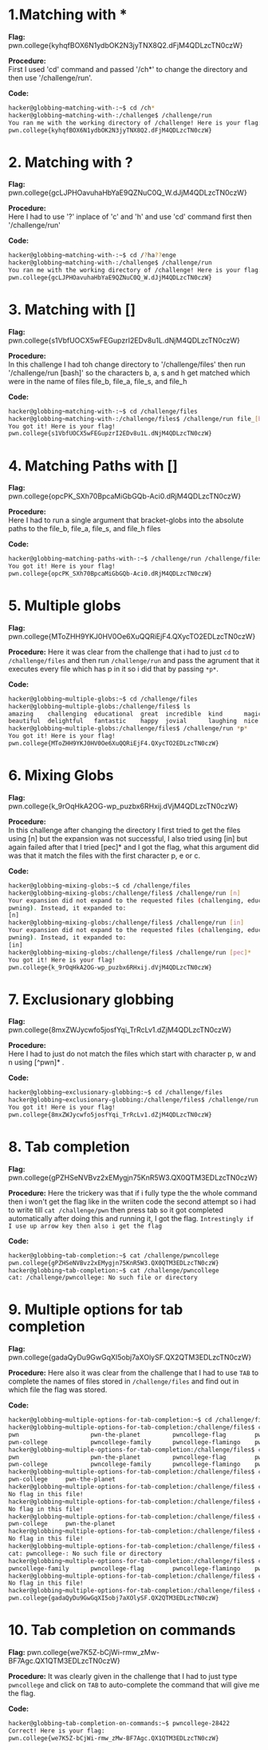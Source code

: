 # 1.Matching with *

**Flag:**   
pwn.college{kyhqfBOX6N1ydbOK2N3jyTNX8Q2.dFjM4QDLzcTN0czW}

**Procedure:**    
First I used 'cd' command and passed '/ch*' to change the directory and then use '/challenge/run'. 

**Code:**    
```bash
hacker@globbing~matching-with-:~$ cd /ch*
hacker@globbing~matching-with-:/challenge$ /challenge/run
You ran me with the working directory of /challenge! Here is your flag:
pwn.college{kyhqfBOX6N1ydbOK2N3jyTNX8Q2.dFjM4QDLzcTN0czW}
```

# 2. Matching with ?

**Flag:**     
pwn.college{gcLJPHOavuhaHbYaE9QZNuC0Q_W.dJjM4QDLzcTN0czW}

**Procedure:**   
Here I had to use '?' inplace of 'c' and 'h' and use 'cd' command first then '/challenge/run'

**Code:**
```bash    
hacker@globbing~matching-with-:~$ cd /?ha??enge
hacker@globbing~matching-with-:/challenge$ /challenge/run
You ran me with the working directory of /challenge! Here is your flag:
pwn.college{gcLJPHOavuhaHbYaE9QZNuC0Q_W.dJjM4QDLzcTN0czW}
```

# 3. Matching with []

**Flag:**    
pwn.college{s1VbfUOCX5wFEGupzrI2EDv8u1L.dNjM4QDLzcTN0czW}

**Procedure:**             
In this challenge I had toh change directory to '/challenge/files' then run '/challenge/run [bash]' so the characters b, a, s and h get matched which were in the name of files file_b, 
file_a, file_s, and file_h

**Code:**     
```bash
hacker@globbing~matching-with-:~$ cd /challenge/files
hacker@globbing~matching-with-:/challenge/files$ /challenge/run file_[bash]
You got it! Here is your flag!
pwn.college{s1VbfUOCX5wFEGupzrI2EDv8u1L.dNjM4QDLzcTN0czW}
```

# 4. Matching Paths with []

**Flag:**       
pwn.college{opcPK_SXh70BpcaMiGbGQb-Aci0.dRjM4QDLzcTN0czW}

**Procedure:**        
Here I had to run a single argument that bracket-globs into the absolute paths to the file_b, file_a, file_s, and file_h files

**Code:**         
```bash
hacker@globbing~matching-paths-with-:~$ /challenge/run /challenge/files/file_[bash]
You got it! Here is your flag!
pwn.college{opcPK_SXh70BpcaMiGbGQb-Aci0.dRjM4QDLzcTN0czW}
```

# 5. Multiple globs

**Flag:**
pwn.college{MToZHH9YKJ0HV0Oe6XuQQRiEjF4.QXycTO2EDLzcTN0czW}

**Procedure:**
Here it was clear from the challenge that i had to just `cd` to `/challenge/files` and then run `/challenge/run` and pass the agrument that it executes every file which has p in it so i did that by passing `*p*`.

**Code:**
```bash
hacker@globbing~multiple-globs:~$ cd /challenge/files
hacker@globbing~multiple-globs:/challenge/files$ ls
amazing    challenging  educational  great  incredible  kind      magical  optimistic  queenly  splendid   uplifting   wonderful  youthful
beautiful  delightful   fantastic    happy  jovial      laughing  nice     pwning      radiant  thrilling  victorious  xenial     zesty
hacker@globbing~multiple-globs:/challenge/files$ /challenge/run *p*
You got it! Here is your flag!
pwn.college{MToZHH9YKJ0HV0Oe6XuQQRiEjF4.QXycTO2EDLzcTN0czW}
```

# 6. Mixing Globs

**Flag:**     
pwn.college{k_9rOqHkA2OG-wp_puzbx6RHxij.dVjM4QDLzcTN0czW}

**Procedure:**       
In this challenge after changing the directory I first tried to get the files using [n] but the expansion was not successful, I also tried using [in] but again failed after that I 
tried [pec]* and I got the flag, what this argument did was that it match the files with the first character p, e or c.

**Code:**       
```bash
hacker@globbing~mixing-globs:~$ cd /challenge/files
hacker@globbing~mixing-globs:/challenge/files$ /challenge/run [n]
Your expansion did not expand to the requested files (challenging, educational, 
pwning). Instead, it expanded to:
[n]
hacker@globbing~mixing-globs:/challenge/files$ /challenge/run [in]
Your expansion did not expand to the requested files (challenging, educational, 
pwning). Instead, it expanded to:
[in]
hacker@globbing~mixing-globs:/challenge/files$ /challenge/run [pec]*
You got it! Here is your flag!
pwn.college{k_9rOqHkA2OG-wp_puzbx6RHxij.dVjM4QDLzcTN0czW}
```

# 7. Exclusionary globbing

**Flag:**     
pwn.college{8mxZWJycwfo5josfYqi_TrRcLv1.dZjM4QDLzcTN0czW}

**Procedure:**      
Here I had to just do not match the files which start with character p, w and n using [^pwn]* .

**Code:**       
```bash
hacker@globbing~exclusionary-globbing:~$ cd /challenge/files
hacker@globbing~exclusionary-globbing:/challenge/files$ /challenge/run [^pwn]*
You got it! Here is your flag!
pwn.college{8mxZWJycwfo5josfYqi_TrRcLv1.dZjM4QDLzcTN0czW}
```

# 8. Tab completion

**Flag:**
pwn.college{gPZHSeNVBvz2xEMygjn75KnR5W3.QX0QTM3EDLzcTN0czW}

**Procedure:** 
Here the trickery was that if i fully type the the whole command then i won't get the flag like in the wriiten code the second attempt so i had to write till `cat /challenge/pwn` then press tab so it got completed automatically after doing this and running it, I got the flag.
`Intrestingly if I use up arrow key then also i get the flag`

**Code:** 
```bash
hacker@globbing~tab-completion:~$ cat /challenge/pwncollege​ 
pwn.college{gPZHSeNVBvz2xEMygjn75KnR5W3.QX0QTM3EDLzcTN0czW}
hacker@globbing~tab-completion:~$ cat /challenge/pwncollege
cat: /challenge/pwncollege: No such file or directory
```

# 9. Multiple options for tab completion

**Flag:**
pwn.college{gadaQyDu9GwGqXI5obj7aXOlySF.QX2QTM3EDLzcTN0czW}

**Procedure:** 
Here also it was clear from the challenge that I had to use `TAB` to complete the names of files stored in `/challenge/files` and find out in which file the flag was stored. 

**Code:** 
```bash
hacker@globbing~multiple-options-for-tab-completion:~$ cd /challenge/files
hacker@globbing~multiple-options-for-tab-completion:/challenge/files$ cat pwn
pwn                    pwn-the-planet         pwncollege-flag        pwncollege-flyswatter  
pwn-college            pwncollege-family      pwncollege-flamingo    pwncollege-hacking     
hacker@globbing~multiple-options-for-tab-completion:/challenge/files$ cat pwn
pwn                    pwn-the-planet         pwncollege-flag        pwncollege-flyswatter  
pwn-college            pwncollege-family      pwncollege-flamingo    pwncollege-hacking     
hacker@globbing~multiple-options-for-tab-completion:/challenge/files$ cat pwn-
pwn-college     pwn-the-planet  
hacker@globbing~multiple-options-for-tab-completion:/challenge/files$ cat pwn
No flag in this file!
hacker@globbing~multiple-options-for-tab-completion:/challenge/files$ cat pwn-college
No flag in this file!
hacker@globbing~multiple-options-for-tab-completion:/challenge/files$ cat pwn-
pwn-college     pwn-the-planet  
hacker@globbing~multiple-options-for-tab-completion:/challenge/files$ cat pwn-the-planet 
No flag in this file!
hacker@globbing~multiple-options-for-tab-completion:/challenge/files$ cat pwncollege-
cat: pwncollege-: No such file or directory
hacker@globbing~multiple-options-for-tab-completion:/challenge/files$ cat pwncollege-
pwncollege-family      pwncollege-flag        pwncollege-flamingo    pwncollege-flyswatter  pwncollege-hacking     
hacker@globbing~multiple-options-for-tab-completion:/challenge/files$ cat pwncollege-family 
No flag in this file!
hacker@globbing~multiple-options-for-tab-completion:/challenge/files$ cat pwncollege-flag
pwn.college{gadaQyDu9GwGqXI5obj7aXOlySF.QX2QTM3EDLzcTN0czW}
```

# 10. Tab completion on commands

**Flag:**
pwn.college{we7K5Z-bCjWi-rmw_zMw-BF7Agc.QX1QTM3EDLzcTN0czW}

**Procedure:** 
It was clearly given in the challenge that I had to just type `pwncollege` and click on `TAB` to auto-complete the command that will give me the flag.

**Code:** 
```bash
hacker@globbing~tab-completion-on-commands:~$ pwncollege-28422 
Correct! Here is your flag:
pwn.college{we7K5Z-bCjWi-rmw_zMw-BF7Agc.QX1QTM3EDLzcTN0czW}
```